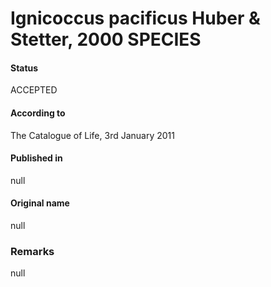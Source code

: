 # Ignicoccus pacificus Huber & Stetter, 2000 SPECIES

#### Status
ACCEPTED

#### According to
The Catalogue of Life, 3rd January 2011

#### Published in
null

#### Original name
null

### Remarks
null